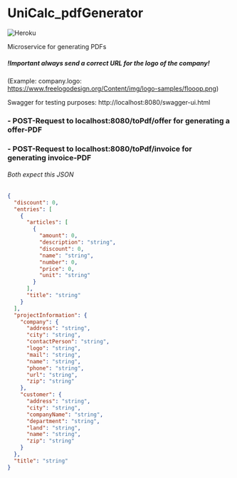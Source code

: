 # UniCalc_pdfGenerator
![Heroku](https://heroku-badge.herokuapp.com/?app=unicalc-pdfgenerator&root=swagger-ui.html)

Microservice for generating PDFs 
##### !Important always send a correct URL for the logo of the company! 
(Example: company.logo: https://www.freelogodesign.org/Content/img/logo-samples/flooop.png)

Swagger for testing purposes:
http://localhost:8080/swagger-ui.html

### - POST-Request to localhost:8080/toPdf/offer for generating a offer-PDF

### - POST-Request to localhost:8080/toPdf/invoice for generating invoice-PDF

###### Both expect this JSON
```json
{  
  "discount": 0,  
  "entries": [  
    {  
      "articles": [  
        {  
          "amount": 0,  
          "description": "string",  
          "discount": 0,  
          "name": "string",  
          "number": 0,  
          "price": 0,  
          "unit": "string"   
        }  
      ],   
      "title": "string"  
    }  
  ],  
  "projectInformation": {  
    "company": {  
      "address": "string",  
      "city": "string",  
      "contactPerson": "string",  
      "logo": "string",  
      "mail": "string",  
      "name": "string",  
      "phone": "string",  
      "url": "string",  
      "zip": "string"  
    },  
    "customer": {  
      "address": "string",  
      "city": "string",  
      "companyName": "string",  
      "department": "string",  
      "land": "string",  
      "name": "string",  
      "zip": "string"  
    }  
  },  
  "title": "string"  
}
```
  
